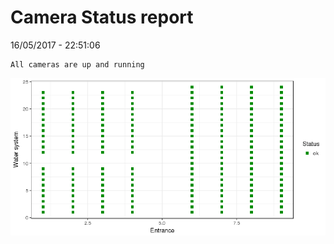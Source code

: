 Camera Status report
================
16/05/2017 - 22:51:06

    All cameras are up and running

![](camreport_files/figure-markdown_github/unnamed-chunk-2-1.png)
